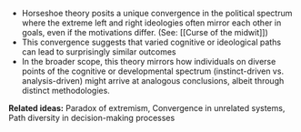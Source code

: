 - Horseshoe theory posits a unique convergence in the political spectrum where the extreme left and right ideologies often mirror each other in goals, even if the motivations differ. (See: [[Curse of the midwit]])
- This convergence suggests that varied cognitive or ideological paths can lead to surprisingly similar outcomes
- In the broader scope, this theory mirrors how individuals on diverse points of the cognitive or developmental spectrum (instinct-driven vs. analysis-driven) might arrive at analogous conclusions, albeit through distinct methodologies.

**Related ideas:** Paradox of extremism, Convergence in unrelated systems, Path diversity in decision-making processes